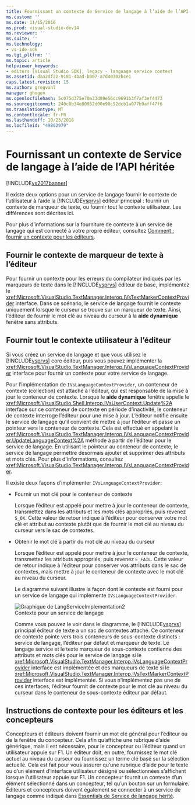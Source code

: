 ```yaml
---
title: Fournissant un contexte de Service de langage à l’aide de l’API héritée | Microsoft Docs
ms.custom: ''
ms.date: 11/15/2016
ms.prod: visual-studio-dev14
ms.reviewer: ''
ms.suite: ''
ms.technology:
- vs-ide-sdk
ms.tgt_pltfrm: ''
ms.topic: article
helpviewer_keywords:
- editors [Visual Studio SDK], legacy - language service context
ms.assetid: daa2df22-9181-4bad-b007-a7d40302bce1
caps.latest.revision: 15
ms.author: gregvanl
manager: ghogen
ms.openlocfilehash: 5c075d375e70a33d89e56dc9691b3f7af3ef4473
ms.sourcegitcommit: 240c8b34e80952d00e90c52dcb1a077b9aff47f6
ms.translationtype: MT
ms.contentlocale: fr-FR
ms.lasthandoff: 10/23/2018
ms.locfileid: "49862979"
---
```

# <a name="providing-a-language-service-context-by-using-the-legacy-api"></a>Fournissant un contexte de Service de langage à l’aide de l’API héritée
[!INCLUDE[vs2017banner](../includes/vs2017banner.md)]

Il existe deux options pour un service de langage fournir le contexte de l’utilisateur à l’aide la [!INCLUDE[vsprvs](../includes/vsprvs-md.md)] éditeur principal : fournir un contexte de marqueur de texte, ou fournir tout le contexte utilisateur. Les différences sont décrites ici.  
  
 Pour plus d’informations sur la fourniture de contexte à un service de langage qui est connecté à votre propre éditeur, consultez [Comment : fournir un contexte pour les éditeurs](../extensibility/how-to-provide-context-for-editors.md).  
  
## <a name="provide-text-marker-context-to-the-editor"></a>Fournir le contexte de marqueur de texte à l’éditeur  
 Pour fournir un contexte pour les erreurs du compilateur indiqués par les marqueurs de texte dans le [!INCLUDE[vsprvs](../includes/vsprvs-md.md)] éditeur de base, implémentez le <xref:Microsoft.VisualStudio.TextManager.Interop.IVsTextMarkerContextProvider> interface. Dans ce scénario, le service de langage fournit le contexte uniquement lorsque le curseur se trouve sur un marqueur de texte. Ainsi, l’éditeur de fournir le mot clé au niveau du curseur à la **aide dynamique** fenêtre sans attributs.  
  
## <a name="provide-all-user-context-to-the-editor"></a>Fournir tout le contexte utilisateur à l’éditeur  
 Si vous créez un service de langage et que vous utilisez le [!INCLUDE[vsprvs](../includes/vsprvs-md.md)] core éditeur, puis vous pouvez implémenter la <xref:Microsoft.VisualStudio.TextManager.Interop.IVsLanguageContextProvider> interface pour fournir un contexte pour votre service de langage.  
  
 Pour l’implémentation de `IVsLanguageContextProvider`, un conteneur de contexte (collection) est attaché à l’éditeur, qui est responsable de la mise à jour le conteneur de contexte. Lorsque le **aide dynamique** fenêtre appelle le <xref:Microsoft.VisualStudio.Shell.Interop.IVsUserContext.Update%2A> interface sur ce conteneur de contexte en période d’inactivité, le conteneur de contexte interroge l’éditeur pour une mise à jour. L’éditeur notifie ensuite le service de langage qu’il convient de mettre à jour l’éditeur et passe un pointeur vers le conteneur de contexte. Cela est effectué en appelant le <xref:Microsoft.VisualStudio.TextManager.Interop.IVsLanguageContextProvider.UpdateLanguageContext%2A> méthode à partir de l’éditeur pour le service de langage. En utilisant le pointeur au conteneur de contexte, le service de langage permettre désormais ajouter et supprimer des attributs et mots clés. Pour plus d'informations, consultez <xref:Microsoft.VisualStudio.TextManager.Interop.IVsLanguageContextProvider>.  
  
 Il existe deux façons d’implémenter `IVsLanguageContextProvider`:  
  
- Fournir un mot clé pour le conteneur de contexte  
  
   Lorsque l’éditeur est appelé pour mettre à jour le conteneur de contexte, transmettez dans les attributs et les mots clés appropriés, puis revenez `S_OK`. Cette valeur de retour indique à l’éditeur pour conserver votre mot clé et attribut au contexte plutôt que de fournir le mot clé au niveau du curseur vers le sac de contextes.  
  
- Obtenir le mot clé à partir du mot clé au niveau du curseur  
  
   Lorsque l’éditeur est appelé pour mettre à jour le conteneur de contexte, transmettez les attributs appropriés, puis revenez `E_FAIL`. Cette valeur de retour indique à l’éditeur pour conserver vos attributs dans le sac de contextes, mais mettre à jour le conteneur de contexte avec le mot clé au niveau du curseur.  
  
  Le diagramme suivant illustre la façon dont le contexte est fourni pour un service de langage qui implémente `IVsLanguageContextProvider`.  
  
  ![Graphique de LangServiceImplementation2](../extensibility/media/vslanguageservice2.gif "vsLanguageService2")  
  Contexte pour un service de langage  
  
  Comme vous pouvez le voir dans le diagramme, le [!INCLUDE[vsprvs](../includes/vsprvs-md.md)] principal éditeur de texte a un sac de contextes attaché. Ce conteneur de contexte pointe vers trois conteneurs de sous-contexte distincts : service de langage, l’éditeur par défaut et marqueur de texte. Le langage service et le texte marqueur de sous-contexte contienne des attributs et mots clés pour le service de langage si le <xref:Microsoft.VisualStudio.TextManager.Interop.IVsLanguageContextProvider> interface est implémentée et des marqueurs de texte si le <xref:Microsoft.VisualStudio.TextManager.Interop.IVsTextMarkerContextProvider> interface est implémentée. Si vous n’implémentez pas une de ces interfaces, l’éditeur fournit de contexte pour le mot clé au niveau du curseur dans le conteneur de sous-contexte éditeur par défaut.  
  
## <a name="context-guidelines-for-editors-and-designers"></a>Instructions de contexte pour les éditeurs et les concepteurs  
 Concepteurs et éditeurs doivent fournir un mot clé général pour l’éditeur ou de la fenêtre du concepteur. Cela afin qu’affiche une rubrique d’aide générique, mais il est nécessaire, pour le concepteur ou l’éditeur quand un utilisateur appuie sur F1. Un éditeur doit, en outre, fournissez le mot clé actuel au niveau du curseur ou fournissez un terme clé basé sur la sélection actuelle. Cela est fait pour vous assurer qu’une rubrique d’aide pour le texte ou d’un élément d’interface utilisateur désigné ou sélectionnées s’affichent lorsque l’utilisateur appuie sur F1. Un concepteur fournit un contexte d’un élément sélectionné dans un concepteur, tel qu’un bouton sur un formulaire. Éditeurs et concepteurs doivent également se connecter à un service de langage comme indiqué dans [Essentials de Service de langage hérité](../extensibility/internals/legacy-language-service-essentials.md).

